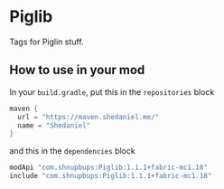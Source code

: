 # Piglib
Tags for Piglin stuff.

## How to use in your mod
In your `build.gradle`, put this in the `repositories` block
```groovy
maven {
  url = "https://maven.shedaniel.me/"
  name = "Shedaniel"
}
```
and this in the `dependencies` block
```groovy
modApi "com.shnupbups:Piglib:1.1.1+fabric-mc1.18"
include "com.shnupbups:Piglib:1.1.1+fabric-mc1.18"
```
